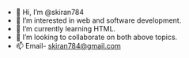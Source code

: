 - 👋 Hi, I’m @skiran784
- 👀 I’m interested in web and software development.
- 🌱 I’m currently learning HTML.
- 💞️ I’m looking to collaborate on both above topics.
- 📫 Email- skiran784@gmail.com

<!---
skiran784/skiran784 is a ✨ special ✨ repository because its `README.md` (this file) appears on your GitHub profile.
You can click the Preview link to take a look at your changes.
--->
